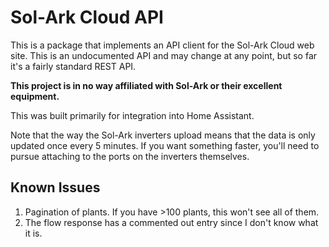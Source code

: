 # Sol-Ark Cloud API

This is a package that implements an API client for the Sol-Ark Cloud web site.
This is an undocumented API and may change at any point, but so far it's a
fairly standard REST API.

**This project is in no way affiliated with Sol-Ark or their excellent
equipment.**

This was built primarily for integration into Home Assistant.

Note that the way the Sol-Ark inverters upload means that the data is only
updated once every 5 minutes. If you want something faster, you'll need to
pursue attaching to the ports on the inverters themselves.

## Known Issues

1. Pagination of plants. If you have >100 plants, this won't see all of them.
2. The flow response has a commented out entry since I don't know what it is.
